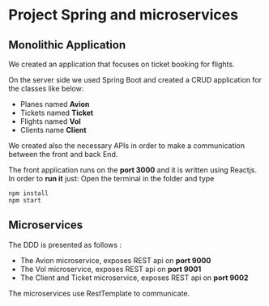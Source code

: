 # Project Spring and microservices

## Monolithic Application

We created an application that focuses on ticket booking for flights.

On the server side we used Spring Boot and created a CRUD application for the classes like below:

* Planes named **Avion**
* Tickets named **Ticket**
* Flights named **Vol**
* Clients name **Client**

We created also the necessary APIs in order to make a communication between the front and back End.

The front application runs on the **port 3000** and it is written using Reactjs. In order to **run it** just: Open the terminal in the folder and type

```
npm install
npm start
```

## Microservices

The DDD is presented as follows : 
* The Avion microservice, exposes REST api on **port 9000**
* The Vol microservice, exposes REST api on **port 9001**
* The Client and Ticket microservice, exposes REST api on **port 9002**

The microservices use RestTemplate to communicate.
